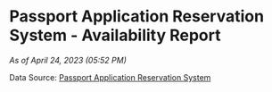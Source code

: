 # Passport Application Reservation System - Availability Report

*As of April 24, 2023 (05:52 PM)*

Data Source: [Passport Application Reservation System](https://eservices.immigration.gov.lk:8443/appointment/pages/reservationApplication.xhtml)